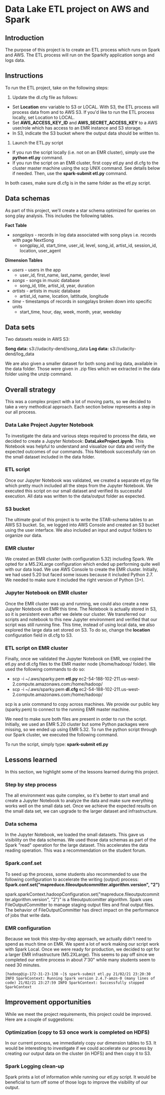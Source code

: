 # Data Lake ETL project on AWS and Spark

## Introduction

The purpose of this project is to create an ETL process which runs on Spark and AWS.
The ETL process will run on the Sparkify application songs and logs data.

## Instructions

To run the ETL project, take on the following steps:

1. Update the dl.cfg file as follows:

- Set **Location** env variable to S3 or LOCAL. With S3, the ETL process will process data from and to AWS S3. If you'd like to run the ETL process locally, set Location to LOCAL.
- Set **AWS_ACCESS_KEY_ID** and **AWS_SECRET_ACCESS_KEY** to a AWS user/role which has access to an EMR instance and S3 storage.
- In S3, indicate the S3 bucket where the output data should be written to.

1. Launch the ETL.py script

- If you run the script locally (i.e. not on an EMR cluster), simply use the **python etl.py** command.
- If you run the script on an EMR cluster, first copy etl.py and dl.cfg to the cluster master machine using the scp UNIX command. See details below if needed. Then, use the **spark-submit etl.py** command.
 
In both cases, make sure dl.cfg is in the same folder as the etl.py script.

## Data schemas

As part of this project, we'll create a star schema optimized for queries on song play analysis. This includes the following tables.

**Fact Table**

- *songplays* - records in log data associated with song plays i.e. records with page NextSong
  - songplay_id, start_time, user_id, level, song_id, artist_id, session_id, location, user_agent

**Dimension Tables**

- *users* - users in the app
  - user_id, first_name, last_name, gender, level
- *songs* - songs in music database
  - song_id, title, artist_id, year, duration
- *artists* - artists in music database
  - artist_id, name, location, lattitude, longitude
- *time* - timestamps of records in songplays broken down into specific units
  - start_time, hour, day, week, month, year, weekday

## Data sets

Two datasets reside in AWS S3:

**Song data:** s3://udacity-dend/song_data
**Log data:** s3://udacity-dend/log_data

We are also given a smaller dataset for both song and log data, available in the data folder. Those were given in .zip files which we extracted in the data folder using the unzip command.

## Overall strategy

This was a complex project with a lot of moving parts, so we decided to take a very methodical approach. Each section below represents a step in our all process.

### Data Lake Project Jupyter Notebook

To investigate the data and various steps required to process the data, we decided to create a Jupyter Notebook: **DataLakeProject.ipynb**. This Notebook was helpful to understand and visualize our data and verify the expected outcomes of our commands. This Notebook successfully ran on the small dataset included in the data folder.

### ETL script

Once our Jupyter Notebook was validated, we created a separate etl.py file which pretty much included all the steps from the Jupyter Notebook. We executed this script on our small dataset and verified its successful execution. All data was written to the data/output folder as expected.

### S3 bucket

The ultimate goal of this project is to write the STAR-schema tables to an AWS S3 bucket. So, we logged into AWS Console and created an S3 bucket using the user interface. We also included an input and output folders to organize our data.

### EMR cluster

We created an EMR cluster (with configuration 5.32) including Spark. We opted for a M5.2XLarge configuration which ended up performing quite well with our data load. We use AWS Console to create the EMR cluster. Initially, we had used 5.20 but faced some issues because it included Python 2.7. We needed to make sure it included the right version of Python (3+).

### Jupyter Notebook on EMR cluster

Once the EMR cluster was up and running, we could also create a new Jupyter Notebook on EMR this time. The Notebook is actually stored in S3, so it is persistent even after we delete our cluster.
We transferred our scripts and notebook to this new Jupyter environment and verified that our script was still running fine. This time, instead of using local data, we also explored the large data set stored on S3. To do so, change the **location** configuration field in dl.cfg to S3.

### ETL script on EMR cluster

Finally, once we validated the Jupyter Notebook on EMR, we copied the etl.py and dl.cfg files to the EMR master node (/home/hadoop/ folder). We used the following commands to do so:

- scp -i ~/.aws/sparky.pem **etl.py** ec2-54-188-102-211.us-west-2.compute.amazonaws.com:/home/hadoop/
- scp -i ~/.aws/sparky.pem **dl.cfg** ec2-54-188-102-211.us-west-2.compute.amazonaws.com:/home/hadoop/

scp is a unix command to copy across machines. We provide our public key (sparky.pem) to connect to the running EMR master machine.

We need to make sure both files are present in order to run the script. Initially, we used an EMR 5.20 cluster but some Python packages were missing, so we ended up using EMR 5.32. To run the python script through our Spark cluster, we executed the following command.

To run the script, simply type: **spark-submit etl.py**

## Lessons learned

In this section, we highlight some of the lessons learned during this project.

### Step by step process

The all environment was quite complex, so it's better to start small and create a Jupyter Notebook to analyze the data and make sure everything works well on the small data set. Once we achieve the expected results on the small data set, we can upgrade to the larger dataset and infrastructure.

### Data schema

In the Jupyter Notebook, we loaded the small datasets. This gave us visibility on the data schemas. 
We used those data schemas as part of the Spark "read" operation for the large dataset. This accelerates the data reading operation. This was a recommendation on the student forum.

### Spark.conf.set

To seed up the process, some students also recommended to use the following configuration to accelerate the writing (output) process: **Spark.conf.set("mapreduce.fileoutputcommitter.algorithm.version", "2")**

spark.sparkContext.hadoopConfiguration.set("mapreduce.fileoutputcommitter.algorithm.version", "2")" is a fileoutputcomitter algorithm. Spark uses FileOutputCommitter to manage staging output files and final output files. The behavior of FileOutputCommitter has direct impact on the performance of jobs that write data.

### EMR configuration

Because we took this step-by-step approach, we actually didn't need to spend as much time on EMR. We spent a lot of work making our script work with Spark Local. Once we were ready for production, we decided to opt for a larger EMR infrastructure (M5.2XLarge). This seems to pay off since we completed our entire process in about 7'30" while many students seem to need 30 minutes.

`
[hadoop@ip-172-31-23-138 ~]$ spark-submit etl.py
21/02/21 23:20:30 INFO SparkContext: Running Spark version 2.4.7-amzn-0
(many lines of code)
21/02/21 23:27:59 INFO SparkContext: Successfully stopped SparkContext
`

## Improvement opportunities

While we meet the project requirements, this project could be improved. Here are a couple of suggestions:

### Optimization (copy to S3 once work is completed on HDFS)

In our current process, we immediately copy our dimension tables to S3. It would be interesting to investigate if we could accelerate our process by creating our output data on the cluster (in HDFS) and then copy it to S3.

### Spark Logging clean-up

Spark prints a lot of information while running our etl.py script. It would be beneficial to turn off some of those logs to improve the visibility of our output.
